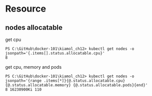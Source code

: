 # Resource

## nodes allocatable

get cpu

```
PS C:\GitHub\docker-101\kiamol_ch12> kubectl get nodes -o jsonpath='{.items[].status.allocatable.cpu}'
8

```

get cpu, memory and pods

```
PS C:\GitHub\docker-101\kiamol_ch12> kubectl get nodes -o jsonpath='{range .items[*]}{@.status.allocatable.cpu} {@.status.allocatable.memory} {@.status.allocatable.pods}{end}'
8 16230900Ki 110
```